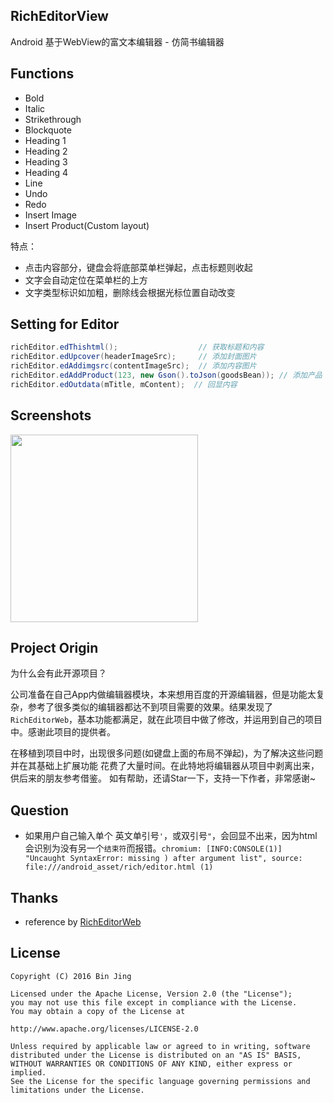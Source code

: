 ## RichEditorView
Android 基于WebView的富文本编辑器 - 仿简书编辑器

## Functions

 - Bold
 - Italic
 - Strikethrough
 - Blockquote
 - Heading 1
 - Heading 2
 - Heading 3
 - Heading 4
 - Line
 - Undo
 - Redo
 - Insert Image
 - Insert Product(Custom layout)

特点：

 - 点击内容部分，键盘会将底部菜单栏弹起，点击标题则收起
 - 文字会自动定位在菜单栏的上方
 - 文字类型标识如加粗，删除线会根据光标位置自动改变

## Setting for Editor


```java
richEditor.edThishtml();                  // 获取标题和内容
richEditor.edUpcover(headerImageSrc);     // 添加封面图片
richEditor.edAddimgsrc(contentImageSrc);  // 添加内容图片
richEditor.edAddProduct(123, new Gson().toJson(goodsBean)); // 添加产品
richEditor.edOutdata(mTitle, mContent);  // 回显内容
```

## Screenshots

<img width="300" height=“470” src="https://github.com/youlookwhat/RichEditorView/blob/master/file/richeditor.jpeg"></img>


## Project Origin
为什么会有此开源项目？

公司准备在自己App内做编辑器模块，本来想用百度的开源编辑器，但是功能太复杂，参考了很多类似的编辑器都达不到项目需要的效果。结果发现了``RichEditorWeb``，基本功能都满足，就在此项目中做了修改，并运用到自己的项目中。感谢此项目的提供者。

在移植到项目中时，出现很多问题(如键盘上面的布局不弹起)，为了解决这些问题并在其基础上扩展功能 花费了大量时间。在此特地将编辑器从项目中剥离出来，供后来的朋友参考借鉴。
如有帮助，还请Star一下，支持一下作者，非常感谢~


## Question
 - 如果用户自己输入单个 英文单引号`'`，或双引号`"`，会回显不出来，因为html会识别为没有另一个`结束符`而报错。`chromium: [INFO:CONSOLE(1)] "Uncaught SyntaxError: missing ) after argument list", source: file:///android_asset/rich/editor.html (1)`

## Thanks
 - reference by [RichEditorWeb](https://github.com/dengdaoyus/RichEditorWeb)

## License
```
Copyright (C) 2016 Bin Jing

Licensed under the Apache License, Version 2.0 (the "License");
you may not use this file except in compliance with the License.
You may obtain a copy of the License at

http://www.apache.org/licenses/LICENSE-2.0

Unless required by applicable law or agreed to in writing, software
distributed under the License is distributed on an "AS IS" BASIS,
WITHOUT WARRANTIES OR CONDITIONS OF ANY KIND, either express or implied.
See the License for the specific language governing permissions and
limitations under the License.
```
